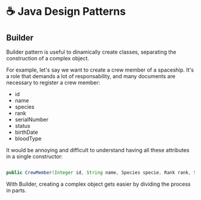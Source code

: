 # ☕ Java Design Patterns

## Builder

Builder pattern is useful to dinamically create classes, separating the construction of a complex object.

For example, let's say we want to create a crew member of a spaceship. It's a role that demands a lot of responsability, and many documents are necessary to register a crew member:

- id
- name
- species
- rank
- serialNumber
- status
- birthDate
- bloodType

It would be annoying and difficult to understand having all these attributes in a single constructor:

```java

public CrewMember(Integer id, String name, Species specie, Rank rank, String serialNumber, Status status, Date birthDate, BloodType bloodType)

```

With Builder, creating a complex object gets easier by dividing the process in parts.
